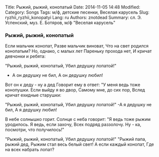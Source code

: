 Title: Рыжий, рыжий, конопатый
Date: 2014-11-05 14:48
Modified: 
Category: Songs
Tags: м/ф, детские песенки, Веселая карусель
Slug: ryzhii_ryzhii_konopatyi
Lang: ru
Authors: znotdead
Summary: сл. Э. Успенский, муз. Е. Ботяров, м/ф "Веселая карусель"

### Рыжий, рыжий, конопатый


Если мальчик конопат,
Разве мальчик виноват,
Что на свет родился конопатым?
Но, однако, с малых лет
Пареньку прохода нет,
И кричат девчонки и ребята:

"Рыжий, рыжий, конопатый,
Убил дедушку лопатой!"
- А он дедушку не бил,
А он дедушку любил!

Вот он к деду - ну а дед
Говорит ему в ответ:
"У меня ведь тоже конопушки.
Если выйду я во двор,
Самому мне, до сих пор,
Вслед кричат ехидные старушки:

"Рыжий, рыжий, конопатый,
Убил дедушку лопатой!"
-А я дедушку не бил,
А я дедушку любил!

В небе солнышко горит.
Солнце с неба говорит:
"Я ведь тоже рыжим уродилось.
Я ведь, если захочу,
Всех подряд раззолочу.
Ну - ка, посмотри, что получилось!"

"Рыжий, рыжий, конопатый,
Убил дедушку лопатой!"
"Рыжий папа, рыжий дед,
Рыжим стал весь белый свет!
А если каждый конопат,
Где на всех набрать лопат?
